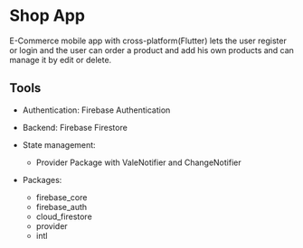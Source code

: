 # Shop App
E-Commerce mobile app with cross-platform(Flutter) lets the user register or login and the user can order a product and add his own products and can manage it by edit or delete.   

## Tools
- Authentication: Firebase Authentication
- Backend: Firebase Firestore
- State management: 
   - Provider Package with ValeNotifier and ChangeNotifier
 
- Packages:
   - firebase_core
   - firebase_auth
   - cloud_firestore
   - provider
   - intl
   

